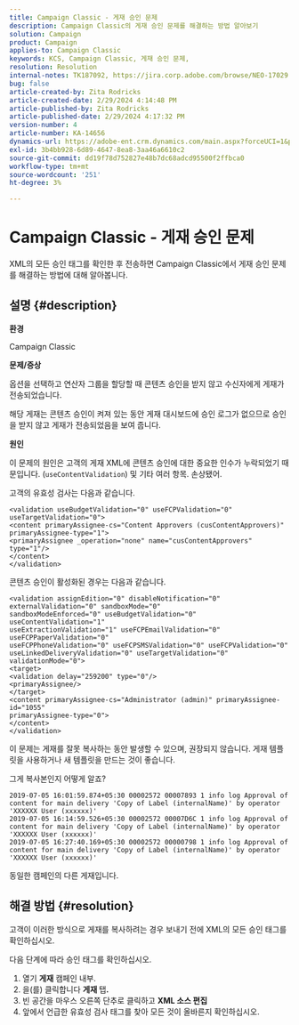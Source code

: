 ```yaml
---
title: Campaign Classic - 게재 승인 문제
description: Campaign Classic의 게재 승인 문제를 해결하는 방법 알아보기
solution: Campaign
product: Campaign
applies-to: Campaign Classic
keywords: KCS, Campaign Classic, 게재 승인 문제,
resolution: Resolution
internal-notes: TK187092, https://jira.corp.adobe.com/browse/NEO-17029
bug: false
article-created-by: Zita Rodricks
article-created-date: 2/29/2024 4:14:48 PM
article-published-by: Zita Rodricks
article-published-date: 2/29/2024 4:17:32 PM
version-number: 4
article-number: KA-14656
dynamics-url: https://adobe-ent.crm.dynamics.com/main.aspx?forceUCI=1&pagetype=entityrecord&etn=knowledgearticle&id=098836a3-1dd7-ee11-9079-6045bd0065f9
exl-id: 3b4bb928-6d89-4647-8ea8-3aa46a6610c2
source-git-commit: dd19f78d752827e48b7dc68adcd95500f2ffbca0
workflow-type: tm+mt
source-wordcount: '251'
ht-degree: 3%

---
```


# Campaign Classic - 게재 승인 문제


XML의 모든 승인 태그를 확인한 후 전송하면 Campaign Classic에서 게재 승인 문제를 해결하는 방법에 대해 알아봅니다.

## 설명 {#description}


<b>환경</b>

Campaign Classic



<b>문제/증상</b>

옵션을 선택하고 연산자 그룹을 할당할 때 콘텐츠 승인을 받지 않고 수신자에게 게재가 전송되었습니다.

해당 게재는 콘텐츠 승인이 켜져 있는 동안 게재 대시보드에 승인 로그가 없으므로 승인을 받지 않고 게재가 전송되었음을 보여 줍니다.



<b>원인</b>

이 문제의 원인은 고객의 게재 XML에 콘텐츠 승인에 대한 중요한 인수가 누락되었기 때문입니다. (`useContentValidation`) 및 기타 여러 항목. 손상됐어.

고객의 유효성 검사는 다음과 같습니다.




```
<validation useBudgetValidation="0" useFCPValidation="0" useTargetValidation="0">
<content primaryAssignee-cs="Content Approvers (cusContentApprovers)" primaryAssignee-type="1">
<primaryAssignee _operation="none" name="cusContentApprovers" type="1"/>
</content>
</validation>
```




콘텐츠 승인이 활성화된 경우는 다음과 같습니다.




```
<validation assignEdition="0" disableNotification="0" externalValidation="0" sandboxMode="0"
sandboxModeEnforced="0" useBudgetValidation="0" useContentValidation="1"
useExtractionValidation="1" useFCPEmailValidation="0" useFCPPaperValidation="0"
useFCPPhoneValidation="0" useFCPSMSValidation="0" useFCPValidation="0"
useLinkedDeliveryValidation="0" useTargetValidation="0" validationMode="0">
<target>
<validation delay="259200" type="0"/>
<primaryAssignee/>
</target>
<content primaryAssignee-cs="Administrator (admin)" primaryAssignee-id="1055"
primaryAssignee-type="0">
</content>
</validation>
```




이 문제는 게재를 잘못 복사하는 동안 발생할 수 있으며, 권장되지 않습니다. 게재 템플릿을 사용하거나 새 템플릿을 만드는 것이 좋습니다.

그게 복사본인지 어떻게 알죠?




```
2019-07-05 16:01:59.874+05:30 00002572 00007893 1 info log Approval of content for main delivery 'Copy of Label (internalName)' by operator 'XXXXXX User (xxxxxx)'
2019-07-05 16:14:59.526+05:30 00002572 00007D6C 1 info log Approval of content for main delivery 'Copy of Label (internalName)' by operator 'XXXXXX User (xxxxxx)'
2019-07-05 16:27:40.169+05:30 00002572 00000798 1 info log Approval of content for main delivery 'Copy of Label (internalName)' by operator 'XXXXXX User (xxxxxx)'
```




동일한 캠페인의 다른 게재입니다.


## 해결 방법 {#resolution}


고객이 이러한 방식으로 게재를 복사하려는 경우 보내기 전에 XML의 모든 승인 태그를 확인하십시오.

다음 단계에 따라 승인 태그를 확인하십시오.

1. 열기 <b>게재</b> 캠페인 내부.
2. 을(를) 클릭합니다 <b>게재 </b>탭<b>.</b>
3. 빈 공간을 마우스 오른쪽 단추로 클릭하고 <b>XML 소스 편집</b>
4. 앞에서 언급한 유효성 검사 태그를 찾아 모든 것이 올바른지 확인하십시오.
